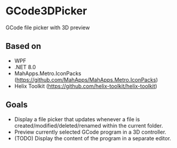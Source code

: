 # GCode3DPicker
GCode file picker with 3D preview

## Based on
- WPF
- .NET 8.0
- MahApps.Metro.IconPacks
  (https://github.com/MahApps/MahApps.Metro.IconPacks)
- Helix Toolkit
 (https://github.com/helix-toolkit/helix-toolkit)

## Goals
- Display a file picker that updates whenever a file is created/modified/deleted/renamed within the current folder.
- Preview currently selected GCode program in a 3D controller.
- (TODO) Display the content of the program in a separate editor.
